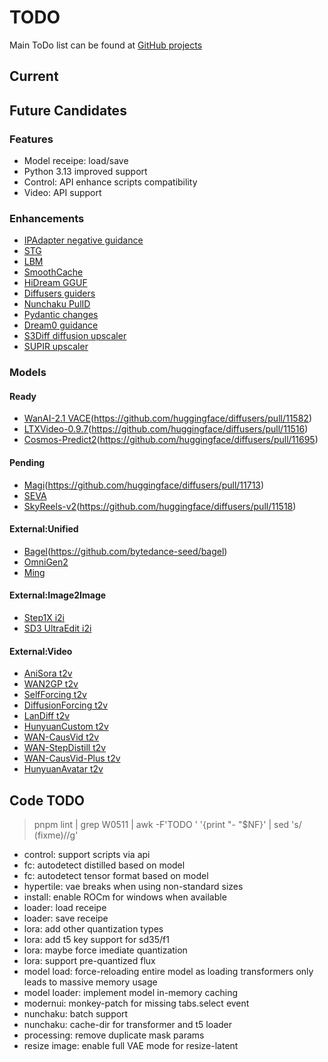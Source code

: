 # TODO

Main ToDo list can be found at [GitHub projects](https://github.com/users/vladmandic/projects)

## Current

## Future Candidates

### Features

- Model receipe: load/save
- Python 3.13 improved support
- Control: API enhance scripts compatibility  
- Video: API support  

### Enhancements

- [IPAdapter negative guidance](https://github.com/huggingface/diffusers/discussions/7167)  
- [STG](https://github.com/huggingface/diffusers/blob/main/examples/community/README.md#spatiotemporal-skip-guidance)  
- [LBM](https://github.com/gojasper/LBM)  
- [SmoothCache](https://github.com/huggingface/diffusers/issues/11135)  
- [HiDream GGUF](https://github.com/huggingface/diffusers/pull/11550)  
- [Diffusers guiders](https://github.com/huggingface/diffusers/pull/11311)  
- [Nunchaku PulID](https://github.com/mit-han-lab/nunchaku/pull/274)  
- [Pydantic changes](https://github.com/Cschlaefli/automatic)  
- [Dream0 guidance](https://huggingface.co/ByteDance/DreamO)  
- [S3Diff diffusion upscaler](https://github.com/ArcticHare105/S3Diff)
- [SUPIR upscaler](https://github.com/Fanghua-Yu/SUPIR)

### Models

#### Ready
- [WanAI-2.1 VACE](https://huggingface.co/Wan-AI/Wan2.1-VACE-14B)(https://github.com/huggingface/diffusers/pull/11582)  
- [LTXVideo-0.9.7](https://github.com/Lightricks/LTX-Video?tab=readme-ov-file#diffusers-integration)(https://github.com/huggingface/diffusers/pull/11516)  
- [Cosmos-Predict2](https://huggingface.co/nvidia/Cosmos-Predict2-2B-Video2World)(https://github.com/huggingface/diffusers/pull/11695)
#### Pending
- [Magi](https://github.com/SandAI-org/MAGI-1)(https://github.com/huggingface/diffusers/pull/11713)
- [SEVA](https://github.com/huggingface/diffusers/pull/11440)  
- [SkyReels-v2](https://github.com/SkyworkAI/SkyReels-V2)(https://github.com/huggingface/diffusers/pull/11518)  
#### External:Unified
- [Bagel](https://huggingface.co/ByteDance-Seed/BAGEL-7B-MoT)(https://github.com/bytedance-seed/bagel)
- [OmniGen2](https://huggingface.co/OmniGen2/OmniGen2)
- [Ming](https://github.com/inclusionAI/Ming)
#### External:Image2Image
- [Step1X i2i](https://github.com/stepfun-ai/Step1X-Edit)
- [SD3 UltraEdit i2i](https://github.com/HaozheZhao/UltraEdit)
#### External:Video
- [AniSora t2v](https://github.com/bilibili/Index-anisora)  
- [WAN2GP t2v](https://github.com/deepbeepmeep/Wan2GP)
- [SelfForcing t2v](https://github.com/guandeh17/Self-Forcing)
- [DiffusionForcing t2v](https://github.com/kwsong0113/diffusion-forcing-transformer)
- [LanDiff t2v](https://github.com/landiff/landiff)
- [HunyuanCustom t2v](https://github.com/Tencent-Hunyuan/HunyuanCustom)
- [WAN-CausVid t2v](https://huggingface.co/lightx2v/Wan2.1-T2V-14B-CausVid)
- [WAN-StepDistill t2v](https://huggingface.co/lightx2v/Wan2.1-T2V-14B-StepDistill-CfgDistill)
- [WAN-CausVid-Plus t2v](https://github.com/goatWu/CausVid-Plus/)  
- [HunyuanAvatar t2v](https://huggingface.co/tencent/HunyuanVideo-Avatar)

## Code TODO

> pnpm lint | grep W0511 | awk -F'TODO ' '{print "- "$NF}' | sed 's/ (fixme)//g'
 
- control: support scripts via api
- fc: autodetect distilled based on model
- fc: autodetect tensor format based on model
- hypertile: vae breaks when using non-standard sizes
- install: enable ROCm for windows when available
- loader: load receipe
- loader: save receipe
- lora: add other quantization types
- lora: add t5 key support for sd35/f1
- lora: maybe force imediate quantization
- lora: support pre-quantized flux
- model load: force-reloading entire model as loading transformers only leads to massive memory usage
- model loader: implement model in-memory caching
- modernui: monkey-patch for missing tabs.select event
- nunchaku: batch support
- nunchaku: cache-dir for transformer and t5 loader
- processing: remove duplicate mask params
- resize image: enable full VAE mode for resize-latent
